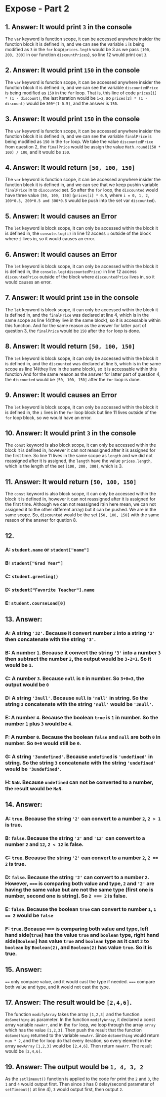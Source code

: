 # Expose - Part 2
## 1. Answer: It would print `3` in the console
 The `var` keyword is function scope, it can be accessed anywhere insider the function block it is defined in, and we can see the variable `i` is being modified as `3` in the `for` loop(`prices.legth` would be 3 as we pass `[100, 200, 300]` in our function `discountPrices`), so line 12 would print out `3`.
## 2. Answer: It would print `150` in the console
 The `var` keyword is function scope, it can be accessed anywhere insider the function block it is defined in, and we can see the variable `discountedPrice` is being modified as `150` in the `for` loop. That is, this line of code `prices[i] * (1 - discount)`, the last iteration would be `i=2`, so `prices[2] * (1 - discount)` would be `300*(1-0.5)`, and the answer is `150`.
## 3. Answer: It would print `150` in the console
 The `var` keyword is function scope, it can be accessed anywhere insider the function block it is defined in, and we can see the variable `finalPrice` is being modified as `150` in the `for` loop. We take the value `discountedPrice` from question 2, the `finalPrice` would be assign the value `Math.round(150 * 100) / 100`, and it would be `150`.
## 4. Answer: It would return `[50, 100, 150]`
 The `var` keyword is function scope, it can be accessed anywhere insider the function block it is defined in, and we can see that we keep pushin variable `finalPrice` in to `discounted` set. So after the `for` loop, the `discounted` would have three value `[50, 100, 150]` (`prices[i] * 0.5`, where `i = 0, 1, 2`, `100*0.5, 200*0.5 and 300*0.5` would be push into the set var `discounted`).
## 5. Answer: It would causes an Error
 The `let` keyword is block scope, it can only be accessed within the block it is defined in, the `console.log(i)` in line 12 access `i` outside of the block where `i` lives in, so it would causes an error.
## 6. Answer: It would causes an Error
 The `let` keyword is block scope, it can only be accessed within the block it is defined in, the `console.log(discountedPrice)` in line 12 access `discountedPrice` outside of the block where `discountedPrice` lives in, so it would causes an error.
## 7. Answer: It would print `150` in the console
 The `let` keyword is block scope, it can only be accessed within the block it is defined in, and the `finalPrice` was declared at line 4, which is in the same scope as line 14(they live in the same block), so it is accessable within this function. And for the same reason as the answer for latter part of question 3, the `finalPrice` would be `150` after the `for` loop is done.
## 8. Answer: It would return `[50, 100, 150]`
 The `let` keyword is block scope, it can only be accessed within the block it is defined in, and the `discounted` was declared at line 5, which is in the same scope as line 14(they live in the same block), so it is accessable within this function And for the same reason as the answer for latter part of question 4, the `discounted` would be `[50, 100, 150]` after the `for` loop is done.
## 9. Answer: It would causes an Error
 The `let` keyword is block scope, it can only be accessed within the block it is defined in, the `i` lives in the `for` loop block but line 11 lives outside of the `for` loop block, so we would have an error.
## 10. Answer: It would print `3` in the console
 The `const` keyword is also block scope, it can only be accessed within the block it is defined in, however it can not reassigned after it is assigned for the first time. So line 11 lives in the same scope as `length` and we did not reassigned after it is assigned, the `length` have the value `prices.length`, which is the length of the set `[100, 200, 300]`, which is 3.
## 11. Answer: It would return `[50, 100, 150]`
 The `const` keyword is also block scope, it can only be accessed within the block it is defined in, however it can not reassigned after it is assigned for the first time. Although we can not reassigned it(in here mean, we can not assigned it to the other different array) but it can be pushed. We are in the same scope. So, `discounted` would be the set `[50, 100, 150]` with the same reason of the answer for quetion 8.
## 12. 
 ### A: `student.name` or `student["name"]`
 ### B: `student["Grad Year"]`
 ### C: `student.greeting()`
 ### D: `student["Favorite Teacher"].name`
 ### E: `student.courseLoad[0]`
## 13. Answer: 
 ### A: A string `'32'`. Because it convert number `2` into a string `'2'` then concatenate with the string `'3'`.
 ### B: A number `1`. Because it convert the string `'3'` into a number `3` then subtract the number `2`, the output would be `3-2=1`. So it would be `1`.
 ### C: A number `3`. Because `null` is `0` in number. So `3+0=3`, the output would be `0`
 ### D: A string `'3null'`. Because `null` is `'null'` in string. So the string `3` concatenate with the string `'null'` would be `'3null'`.
 ### E: A number `4`. Because the boolean `true` is `1` in number. So the number `1` plus `3` would be `4`.
 ### F: A number `0`. Because the boolean `false` and `null` are both `0` in number. So `0+0` would still be `0`.
 ### G: A string `'3undefined'`. Because `undefined` is `'undefined'` in string. So the string `3` concatenate with the string `'undefined'` would be `'3undefined'`.
 ### H: `NaN`. Because `undefined` can not be converted to a number, the result would be `NaN`.
## 14. Answer: 
 ### A: `true`. Because the string `'2'` can convert to a number `2`, `2 > 1` is true.
 ### B: `false`. Because the string `'2'` and `'12'` can convert to a number `2` and `12`, `2 < 12` is false.
 ### C: `true`. Because the string `'2'` can convert to a number `2`, `2 == 2` is true.
 ### D: `false`. Because the string `'2'` can convert to a number `2`. However, `===` is comparing both value and type, `2` and `'2'` are having the same value but are not the same type (first one is number, second one is string). So `2 === 2` is false.
 ### E: `false`. Because the boolean `true` can convert to number `1`, `1 == 2` would be `false`
 ### F: `true`. Because `===` is comparing both value and type, left hand side(`true`) has the value `true` and `boolean` type, right hand side(`Boolean`) has value `true` and `boolean` type as it cast `2` to `boolean` by `Boolean(2)`, and `Boolean(2)` has value `true`. So it is true.
## 15. Answer: 
 `==` only compare value, and it would cast the type if needed. `===` compare both value and type, and it would not cast the type.
## 17. Answer: The result would be `[2,4,6]`.
 The function `modifyArray` takes the array `[1,2,3]` and the function `doSomething` as parameter. In the function `modifyArray`, it declared a const array variable `newArr`, and in the `for` loop, we loop through the array `array` which has the value `[1,2,3]`. Then push the result that the function `doSomething` returned to the variable `newArr`. Since `doSomething` would return `num * 2`, and the for loop do that every iteration, so every element in the array `newArray` `[1,2,3]` would be `[2,4,6]`. Then return `newArr`. The result would be `[2,4,6]`.
## 19. Answer: The output would be `1, 4, 3, 2`
 As the `setTimeout()` function is applied to the code for print the `2` and `3`, the `1` and `4` would output first. Then since `3` has 0 delay(second parameter of `setTimeout()` at line 4), `3` would output first, then output `2`.


